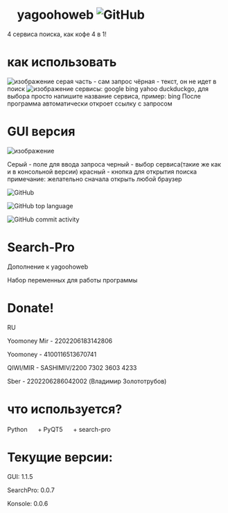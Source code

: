 # <img height="16" width="16" src="https://cdn.simpleicons.org/python" /> yagoohoweb ![GitHub](https://img.shields.io/badge/Telegram-%40sashimiv-blue?style=for-the-badge&logo=telegram)
4 сервиса поиска, как кофе 4 в 1!
# как использовать
![изображение](https://user-images.githubusercontent.com/74048469/235959596-ff7cc1b2-eebb-4d6a-a33b-74e0c940ddf8.png)
серая часть - сам запрос
чёрная - текст, он не идет в поиск
![изображение](https://user-images.githubusercontent.com/74048469/235959895-0690226e-f608-47e9-94af-3c65f44b2427.png)
сервисы: google bing yahoo duckduckgo, для выбора просто напишите название сервиса, пример: bing
После программа автоматически откроет ссылку с запросом

# GUI версия

![изображение](https://user-images.githubusercontent.com/74048469/236695793-81771d94-fa90-407b-a557-3c422253041a.png)

Серый - поле для ввода запроса
черный - выбор сервиса(такие же как и в консольной версии)
красный - кнопка для открытия поиска
примечание: желательно сначала открыть любой браузер

![GitHub](https://img.shields.io/github/license/sashimiv/yagoohoweb?style=for-the-badge)

![GitHub top language](https://img.shields.io/github/languages/top/sashimiv/yagoohoweb?style=for-the-badge)

![GitHub commit activity](https://img.shields.io/github/commit-activity/w/sashimiv/yagoohoweb?style=for-the-badge)
# Search-Pro
Дополнение к yagoohoweb 

Набор переменных для работы программы

# Donate!
RU

Yoomoney Mir - 2202206183142806

Yoomoney - 4100116513670741

QIWI/MIR - SASHIMIV/2200 7302 3603 4233

Sber - 2202206286042002 (Владимир Золототрубов)

# что используется?

Python <img height="16" width="16" src="https://cdn.simpleicons.org/python" /> + PyQT5 <img height="16" width="16" src="https://cdn.simpleicons.org/qt" /> + search-pro

# Текущие версии:

GUI: 1.1.5

SearchPro: 0.0.7

Konsole: 0.0.6



